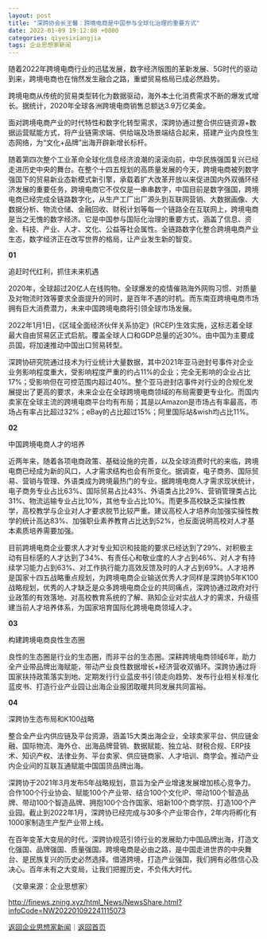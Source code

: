 ```yaml
---
layout: post
title: "深跨协会长王馨：跨境电商是中国参与全球化治理的重要方式"
date: 2022-01-09 19:12:08 +0800
categories: qiyesixiangjia
tags: 企业思想家新闻
---
```

<p>随着2022年跨境电商行业的迅猛发展，数字经济版图的革新发展、5G时代的驱动到来，跨境电商也在悄然发生融合之路，重塑贸易格局已成必然趋势。</p>
 <p>跨境电商从传统的贸易类型转化为数据驱动，海外本土化消费需求不断的爆发式增长。据统计，2020年全球各洲跨境电商销售总额达3.9万亿美金。</p>
 <p>面对跨境电商产业的时代特性和数字化转型需求，深跨协通过整合供应链资源+数据运营赋能方式，将产业链需求端、供给端及场景端结合起来，搭建产业内良性生态网络，为“文化+品牌”出海开辟新增长标杆。</p>
 <p>随着第四次整个工业革命全球化信息经济浪潮的滚滚向前，中华民族强国复兴已经走进历史中央的舞台。在整个十四五规划的高质量发展的今天，跨境电商被列数字强国下的贸易新业态新模式新引擎，承载着扩大改革开放以来促进国内外双循环经济发展的重要任务，跨境电商它不仅仅是一串串数字，中国目前是数字强国，跨境电商已经完成全链路数字化，从生产工厂出厂源头到互联网营销、大数据画像、大数据分析、物流仓储、金融回收、财税计划等每一个链路全在互联网上，跨境电商是当之无愧的数字经济。它是中国参与国际化治理的重要方式，涵盖了信息、资金、科技、产业、人才、文化、公益等社会属性。全链路数字化整合跨境电商产业生态，数字经济正在改写世界的格局，让产业发生新的智变。</p>
 <p><strong>01</strong></p>
 <p>追赶时代红利，抓住未来机遇</p>
 <p>2020年，全球超过20亿人在线购物。全球爆发的疫情催熟海外网购习惯、对质量及对物流时效等要求全面提升的同时，是百年不遇的时机。而东南亚跨境电商市场拥有巨大消费潜力，未来中国跨境电商将引领全球市场发展。</p>
 <p>2022年1月1日，《区域全面经济伙伴关系协定》(RCEP)生效实施，这标志着全球最大自由贸易区正式启航。覆盖全球人口和GDP总量的近30%。由中国为主要成员国，将加速推动中国出口贸易转型。</p>
 <p>深跨协研究院通过技术为行业统计大量数据，其中2021年亚马逊封号事件对企业业务影响程度重大，受影响程度严重的约占11%的企业；完全无影响的企业占比17%；受影响但在可控范围内超过40%。整个亚马逊封店事件对行业的合规化发展提出了更高的要求，未来企业在全球跨境电商领域的布局需要更专业化。而国内卖家在全球主流的跨境电商平台均有布局；其是以Amazon是市场占有率最高，市场占有率占比超过32%；eBay的占比超过15%；阿里国际站&wish均占比11%。</p>
 <p><strong>02</strong></p>
 <p>中国跨境电商人才的培养</p>
 <p>近两年来，随着各项电商政策、基础设施的完善，以及全球消费时代的来临，跨境电商已经成为新的风口，人才需求结构也会有所变化。据调查，电子商务、国际贸易、营销与管理、外语类成为跨境最热门的专业。据跨境电商人才需求现状统计，电子商务专业占比63%、国际贸易占比43%、外语类占比29%、营销管理类占比31%、物流运输专业占比10%，其他专业占比10%。而更多高校缺乏实操性教学，高校教学与企业对人才要求脱节比较严重。建议高校人才培养向加强实操性教学的统计高达83%、加强职业素养教育占比达到52%，也反面说明高校对人才基本素质培养需要加强。</p>
 <p>目前跨境电商企业要求人才对专业知识和技能的要求已经达到了29%、对积极主动有目标感的人才达到了34%、有责任心和敬业度的人才占到46%、对人才有持续学习能力占到63%、对工作执行能力高效反馈及时的人才占到69%。人才培养是国家十四五战略重点规划，为跨境电商企业输送优秀人才同样是深跨协5年K100战略规划，优秀的人才缺乏是众多跨境电商企业的共同痛点，深跨协通过政府对行业政策的有效落地、对高校教育系统的了解、熟知企业对实战人才的需求，升级搭建当前人才培养体系，为国家培育国际化跨境电商领域人才。</p>
 <p><strong>03</strong></p>
 <p>构建跨境电商良性生态圈</p>
 <p>良性的生态圈是行业的生态圈，而非平台的生态圈。深耕跨境电商领域6年，助力全产业带品牌出海赋能，带动产业良性数据增长+经济营收双循环。深跨协通过将国家扶持政策落实到地、定期发行行业蓝皮书引领走向趋势、发布行业相关标准化蓝皮书、打造行业产业园让出海企业报团取暖共同发展共同富裕。</p>
 <p><strong>04</strong></p>
 <p>深跨协生态布局和K100战略</p>
 <p>整合全产业内供应链及平台资源，涵盖15大类出海企业，全球卖家平台、供应链金融、国际物流、海外仓、出海品牌营销、数据赋能、独立站、财税合规、ERP技术、知识产权、法律业务、平台卖家、供应链商家、人才培训、商学会。推动产业内企业间的互联互通赋能中国国货品牌出海。</p>
 <p>深跨协于2021年3月发布5年战略规划，意旨为全产业增速发展增加核心竞争力。合作100个行业协会、赋能100个产业带、结合100个文化IP、带动100个智造品牌、带动100个智造品牌、拥抱100个合作国家、培新100个商学院、打造100个产业园。截止到2022年1月，深跨协已经完成与30多个产业带合作，2年内将孵化有1000家制造生产型产业带上线。</p>
 <p>在百年变革大变局的时代，深跨协规范引领行业的发展助力中国品牌出海，打造文化强国、品牌强国、质量强国。跨境电商是必由之路，是中国走进世界的中央舞台、是民族复兴的历史必然选择。借道跨境，打造产业强国，我们拥有必胜信心及决心。百年未有之大变局，让我们把握历史，不负伟大时代。</p><p class="em_media">（文章来源：企业思想家）</p>

<http://finews.zning.xyz/html_News/NewsShare.html?infoCode=NW202201092241115073>

[返回企业思想家新闻](//finews.withounder.com/category/qiyesixiangjia.html)｜[返回首页](//finews.withounder.com/)